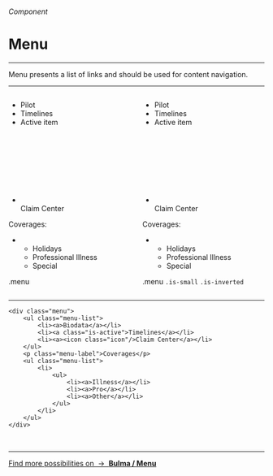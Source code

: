 <h6 class="is-uppercase has-text-grey has-text-weight-medium is-size-6 is-size-7-mobile">Component</h6>
<h1 class="title is-family-secondary is-size-2-mobile">Menu</h1>
<hr class="is-visible is-size-4">
<p class="subtitle is-family-secondary has-text-dark">
    <span class="has-text-weight-semibold">Menu</span> presents a list of links and should be used for content navigation.
</p>
<hr class="is-visible is-size-3">

<div class="box is-well is-medium is-marginless is-radiusless-b">
    <div class="columns is-marginless">
        <div class="column is-6">
            <div class="box is-small is-size-7 is-marginless">
                <div class="menu">
                    <ul class="menu-list">
                        <li><a>Pilot</a></li>
                        <li><a>Timelines</a></li>
                        <li><a class="is-active">Active item</a></li>
                        <li><a><svg class="icon has-fill-dark"><use xlink:href="media/bds-icons.min.svg#biings-claim"></use></svg> Claim Center</a></li>
                    </ul>
                    <p class="menu-label">Coverages:</p>
                    <ul class="menu-list">
                        <li>
                            <ul>
                                <li><a>Holidays</a></li>
                                <li><a>Professional Illness</a></li>
                                <li><a>Special</a></li>
                            </ul>
                        </li>
                    </ul>
                </div>
            </div>
            <p class="has-text-centered">
                <span class="is-family-monospace has-text-grey is-size-6">.menu</span>
            </p>
        </div>
        <div class="column is-6 ">
            <div class="box has-background-dark is-size-7">
                <div class="menu is-small is-inverted">
                    <ul class="menu-list">
                        <li><a>Pilot</a></li>
                        <li><a>Timelines</a></li>
                        <li><a class="is-active">Active item</a></li>
                        <li><a><svg class="icon has-fill-white"><use xlink:href="media/bds-icons.min.svg#biings-claim"></use></svg>Claim Center</a></li>
                    </ul>
                    <p class="menu-label">Coverages:</p>
                    <ul class="menu-list">
                        <li>
                            <ul>
                                <li><a>Holidays</a></li>
                                <li><a>Professional Illness</a></li>
                                <li><a>Special</a></li>
                            </ul>
                        </li>
                    </ul>
                </div>
            </div>
            <p class="has-text-centered">
                <span class="is-family-monospace has-text-grey is-size-6">.menu</span>
                <code>.is-small</code>
                <code>.is-inverted</code>
            </p>
        </div>
    </div>
    
</div>
<hr class="is-visible is-marginless">

    <div class="menu">
        <ul class="menu-list">
            <li><a>Biodata</a></li>
            <li><a class="is-active">Timelines</a></li>
            <li><a><icon class="icon"/>Claim Center</a></li>
        </ul>
        <p class="menu-label">Coverages</p>
        <ul class="menu-list">
            <li>
                <ul>
                    <li><a>Illness</a></li>
                    <li><a>Pro</a></li>
                    <li><a>Other</a></li>
                </ul>
            </li>
        </ul>
    </div>
<br>


<hr>

<a href="https://bulma.io/documentation/components/menu/" target="blank" class="box is-well has-text-grey-dark">
    Find more possibilities on &nbsp;→&nbsp; <strong class="has-text-primary">Bulma / Menu</strong>
</a>
